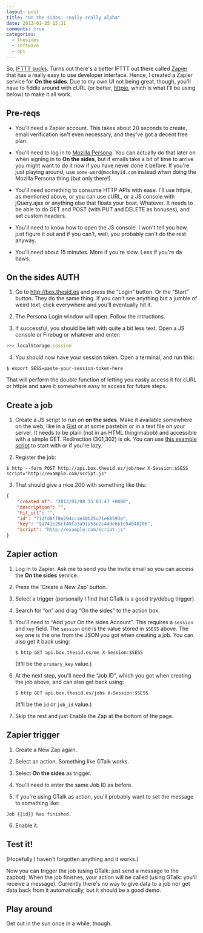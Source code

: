 ```yaml
---
layout: post
title: "On the sides: really really alpha"
date: 2013-01-25 15:31
comments: true
categories:
  - thesides
  - software
  - api
---
```


So, [IFTTT sucks][1]. Turns out there's a better IFTTT out there
called [Zapier][2] that has a really easy to use developer interface.
Hence, I created a Zapier service for __On the sides__. Due to my own
UI not being great, though, you'll have to fiddle around with cURL (or
better, [httpie][3], which is what I'll be using below) to make it all
work.

[1]: /2013/01/04/on-ifttt-not-having-an-api-and-on-dot-thesides-v1.html
[2]: https://zapier.com/
[3]: http://httpie.org/


Pre-reqs
--------

 - You'll need a Zapier account. This takes about 20 seconds to create, email
verification isn't even necessary, and they've got a decent free plan.

 - You'll need to log in to [Mozilla Persona][4]. You can actually do that
later on when signing in to __On the sides__, but if emails take a bit of
time to arrive you might want to do it now if you have never done it before.
If you're just playing around, use `some-word@mockmyid.com` instead when
doing the Mozilla Persona thing (but only there!).

 - You'll need something to consume HTTP APIs with ease. I'll use httpie, as
mentioned above, or you can use cURL, or a JS console with jQuery.ajax or
anything else that floats your boat. Whatever. It needs to be able to do
GET and POST (with PUT and DELETE as bonuses), and set custom headers.

 - You'll need to know how to open the JS console. I won't tell you how, just
figure it out and if you can't, well, you probably can't do the rest anyway.

 - You'll need about 15 minutes. More if you're slow. Less if you're da baws.

[4]: https://login.persona.org/


On the sides AUTH
-----------------

1. Go to http://box.thesid.es and press the “Login” button. Or the “Start” button.
They do the same thing. If you can't see anything but a jumble of weird text,
click everywhere and you'll eventually hit it.

2. The Persona Login window will open. Follow the intructions.

3. If successful, you should be left with quite a bit less text. Open a JS console
or Firebug or whatever and enter:

```javascript
>>> localStorage.session
```

4. You should now have your session token. Open a terminal, and run this:

```shell
$ export SESS=paste-your-session-token-here
```

That will perform the double function of letting you easily access it for cURL or
httpie and save it somewhere easy to access for future steps.


Create a job
------------

1. Create a JS script to run on __on the sides__. Make it available somewhere
on the web, like in a [Gist][5] or at some pastebin or in a text file on your
server. It needs to be plain (not in an HTML thingimabob) and accessible with
a simple GET. Redirection (301,302) is ok. You can use [this example script][6]
to start with or if you're lazy.

2. Register the job:

```shell
$ http --form POST http://api.box.thesid.es/job/new X-Session:$SESS script="http://example.com/script.js"
```

3. That should give a nice 200 with something like this:

```json
{
    "created_at": "2013/01/08 15:03:47 +0000",
    "description": "",
    "hit_url": "",
    "id": "712fd8ff8e294ccae40b25a71e68593e",
    "key": "9a741e29cf49fa3a91a53e2c44de6b1c94048206",
    "script": "http://example.com/script.js"
}
```

[5]: https://gist.github.com
[6]: https://gist.github.com/raw/4516319


Zapier action
-------------

1. Log in to Zapier. Ask me to send you the invite email so you can access
the __On the sides__ service.

2. Press the ‘Create a New Zap’ button.

3. Select a trigger (personally I find that GTalk is a good try/debug trigger).

4. Search for “on” and drag “On the sides” to the action box.

5. You'll need to “Add your On the sides Account”. This requires a `session`
   and `key` field. The `session` one is the value stored in `$SESS` above. The
   `key` one is the one from the JSON you got when creating a job. You can also
   get it back using:
   
   ```shell
   $ http GET api.box.thesid.es/me X-Session:$SESS
   ```
   
   (It'll be the `primary_key` value.)

6. At the next step, you'll need the “Job ID”, which you got when creating the job
   above, and can also get back using:
   
   ```shell
   $ http GET api.box.thesid.es/jobs X-Session:$SESS
   ```
   
   (It'll be the `id` or `job_id` value.)

7. Skip the rest and just Enable the Zap at the bottom of the page.


Zapier trigger
--------------

1. Create a New Zap again.

2. Select an action. Something like GTalk works.

3. Select __On the sides__ as trigger.

4. You'll need to enter the same Job ID as before.

5. If you're using GTalk as action, you'll probably want to set the message to
something like:

```text
Job {{id}} has finished.
```

6. Enable it.



Test it!
--------

(Hopefully I haven't forgotten anything and it works.)

Now you can trigger the job (using GTalk: just send a message to the zapbot).
When the job finishes, your action will be called (using GTalk: you'll receive
a message). Currently there's no way to give data to a job nor get data back
from it automatically, but it should be a good demo.


Play around
-----------

Get out in the sun once in a while, though.